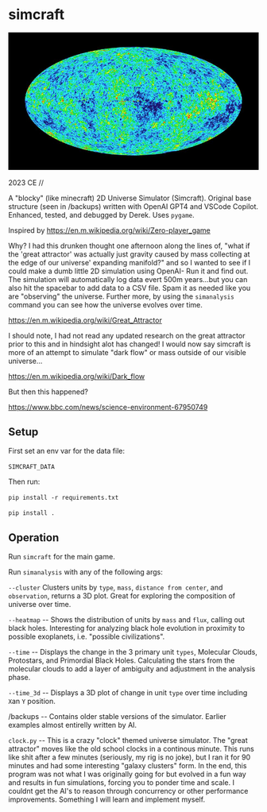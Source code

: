 # simcraft
![hehe](/assets/cmb.jpg)

2023 CE //

A "blocky" (like minecraft) 2D Universe Simulator (Simcraft). Original base structure (seen in /backups) written with OpenAI GPT4 and VSCode Copilot. Enhanced, tested, and debugged by Derek. Uses `pygame`.

Inspired by https://en.m.wikipedia.org/wiki/Zero-player_game

Why? I had this drunken thought one afternoon along the lines of, "what if the 'great attractor' was actually just gravity caused by mass collecting at the edge of our universe' expanding manifold?" and so I wanted to see if I could make a dumb little 2D simulation using OpenAI- Run it and find out. The simulation will automatically log data evert 500m years...but you can also hit the spacebar to add data to a CSV file. Spam it as needed like you are "observing" the universe. Further more, by using the `simanalysis` command you can see how the universe evolves over time.

https://en.m.wikipedia.org/wiki/Great_Attractor

I should note, I had not read any updated research on the great attractor prior to this and in hindsight alot has changed! I would now say simcraft is more of an attempt to simulate "dark flow" or mass outside of our visible universe...

https://en.m.wikipedia.org/wiki/Dark_flow

But then this happened?

https://www.bbc.com/news/science-environment-67950749


## Setup

First set an env var for the data file: 

`SIMCRAFT_DATA`


Then run:

`pip install -r requirements.txt`

`pip install .`


## Operation

Run `simcraft` for the main game.

Run `simanalysis` with any of the following args:

`--cluster` Clusters units by `type`, `mass`, `distance from center`, and `observation`, returns a 3D plot. Great for exploring the composition of universe over time.

`--heatmap` -- Shows the distribution of units by `mass` and `flux`, calling out black holes. Interesting for analyzing black hole evolution in proximity to possible exoplanets, i.e. "possible civilizations".

`--time` -- Displays the change in the 3 primary unit `types`, Molecular Clouds, Protostars, and Primordial Black Holes. Calculating the stars from the molecular clouds to add a layer of ambiguity and adjustment in the analysis phase.

`--time_3d`  -- Displays a 3D plot of change in unit `type` over time including `X`an `Y` position.


/backups -- Contains older stable versions of the simulator. Earlier examples almost entirelly written by AI.

`clock.py` -- This is a crazy "clock" themed universe simulator. The "great attractor" moves like the old school clocks in a continous minute. This runs like shit after a few minutes (seriously, my rig is no joke), but I ran it for 90 minutes and had some interesting "galaxy clusters" form. In the end, this program was not what I was originally going for but evolved in a fun way and results in fun simulations, forcing you to ponder time and scale. I couldnt get the AI's to reason through concurrency or other performance improvements. Something I will learn and implement myself.
